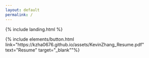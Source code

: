 ```yaml
---
layout: default
permalink: /
---
```


{% include landing.html %}

<p class="text-center"> 
    {% include elements/button.html link="https://kzha0676.github.io/assets/KevinZhang_Resume.pdf" text="Resume" target="_blank""%} 
</p>